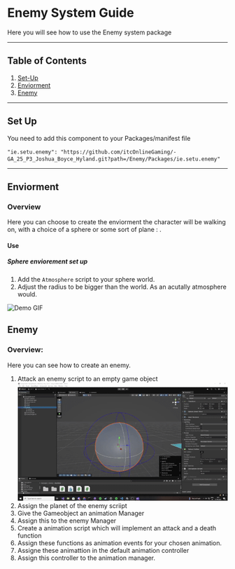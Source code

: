 # Enemy System Guide

Here you will see how to use the Enemy system package

---

## Table of Contents
1. [Set-Up](#set-up)
2. [Enviorment](#enviorement)
3. [Enemy](#enemy)


---

## Set Up
You need to add this component to your Packages/manifest file

    "ie.setu.enemy": "https://github.com/itcOnlineGaming/-GA_25_P3_Joshua_Boyce_Hyland.git?path=/Enemy/Packages/ie.setu.enemy"

---

## Enviorment

### Overview

Here you can choose to create the enviorment the character will be walking on, with a choice of a sphere or some sort of plane : .

#### Use

##### Sphere enviorement set up

1. Add the `Atmosphere` script to your sphere world.
2. Adjust the radius to be bigger than the world. As an acutally atmosphere would. <br>
<img src="gifs/atmosphere.gif" width="600" alt="Demo GIF"/>



## Enemy

### Overview:

Here you can see how to create an enemy.

1. Attack an enemy script to an empty game object <br>
   <img src="gifs/1.gif" width="600" alt="Demo GIF"/>
3. Assign the planet of the enemy scriipt
4. Give the Gameobject an animation Manager 
5. Assign this to the enemy Manager
6. Create a animation script which will implement an attack and a death function 
7. Assign these functions as animation events for your chosen animation.
8. Assigne these animattion in the default animation controller
9. Assign this controller to the animation manager.

